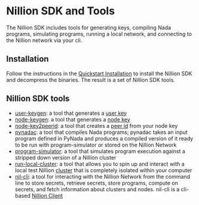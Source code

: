 # Nillion SDK and Tools

The Nillion SDK includes tools for generating keys, compiling Nada programs, simulating programs, running a local network, and connecting to the Nillion network via your cli.

## Installation

Follow the instructions in the [Quickstart Installation](quickstart#install-the-nillion-sdk) to install the Nillion SDK and decompress the binaries. The result is a set of Nillion SDK tools.

## Nillion SDK tools

- [user-keygen](user-keygen): a tool that generates a [user key](concepts.md#user-key)
- [node-keygen](node-keygen): a tool that generates a [node key](concepts.md#node-key)
- [node-key2peerid](node-key2peerid): a tool that creates a [peer id](concepts.md#peer-id) from your node key
- [pynadac](pynadac): a tool that compiles Nada programs; pynadac takes an input program defined in PyNada and produces a compiled version of it ready to be run with program-simulator or stored on the Nillion Network
- [program-simulator](program-simulator): a tool that simulates program execution against a stripped down version of a Nillion cluster
- [run-local-cluster](run-local-cluster): a tool that allows you to spin up and interact with a local test Nillion [cluster](concepts.md#clusters) that is completely isolated within your computer
- [nil-cli](nil-cli): a tool for interacting with the Nillion Network from the command line to store secrets, retrieve secrets, store programs, compute on secrets, and fetch information about clusters and nodes. nil-cli is a cli-based [Nillion Client](nillion-client.md)

